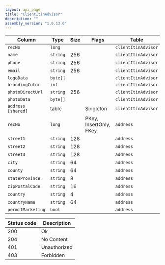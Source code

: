 ```yaml
---
layout: api_page
title: "ClientItinAdvisor"
description: ""
assembly_version: "1.0.13.6"
---
```




| Column | Type | Size | Flags | Table | Description |
| ------ | ---- | ---- | ----- | ----- | ----------- |
| `recNo` | `long` |  |  | `clientItinAdvisor` | 
| `name` | `string` | 256 |  | `clientItinAdvisor` | 
| `phone` | `string` | 256 |  | `clientItinAdvisor` | 
| `email` | `string` | 256 |  | `clientItinAdvisor` | 
| `logoData` | `byte[]` |  |  | `clientItinAdvisor` | 
| `brandingColor` | `int` |  |  | `clientItinAdvisor` | 
| `photoDirectUrl` | `string` | 256 |  | `clientItinAdvisor` | 
| `photoData` | `byte[]` |  |  | `clientItinAdvisor` | 
| `address  [shared]` | table |  | Singleton | `clientItinAdvisor` | 
| `recNo` | `long` |  | PKey, InsertOnly, FKey | `address` | 
| `street1` | `string` | 128 |  | `address` | 
| `street2` | `string` | 128 |  | `address` | 
| `street3` | `string` | 128 |  | `address` | 
| `city` | `string` | 64 |  | `address` | 
| `county` | `string` | 64 |  | `address` | 
| `stateProvince` | `string` | 8 |  | `address` | 
| `zipPostalCode` | `string` | 16 |  | `address` | 
| `country` | `string` | 4 |  | `address` | 
| `countryName` | `string` | 64 |  | `address` | 
| `permitMarketing` | `bool` |  |  | `address` | 

| Status code | Description |
| ----------- | ----------- |
| 200 | Ok |
| 204 | No Content |
| 401 | Unauthorized |
| 403 | Forbidden |


